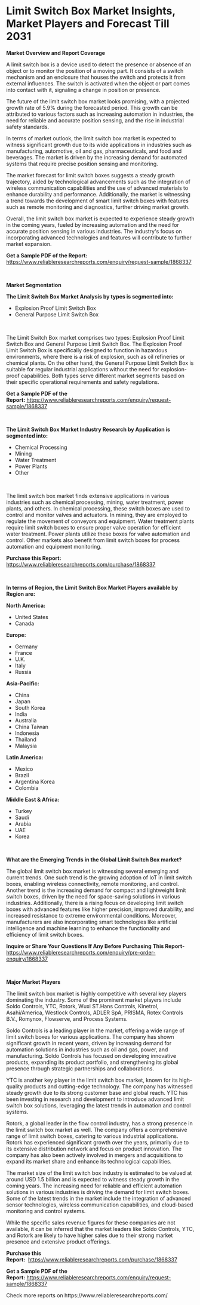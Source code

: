 <p><h1>Limit Switch Box Market Insights, Market Players and Forecast Till 2031</h1></p><p><strong>Market Overview and Report Coverage</strong></p>
<p><p>A limit switch box is a device used to detect the presence or absence of an object or to monitor the position of a moving part. It consists of a switch mechanism and an enclosure that houses the switch and protects it from external influences. The switch is activated when the object or part comes into contact with it, signaling a change in position or presence.</p><p>The future of the limit switch box market looks promising, with a projected growth rate of 5.9% during the forecasted period. This growth can be attributed to various factors such as increasing automation in industries, the need for reliable and accurate position sensing, and the rise in industrial safety standards.</p><p>In terms of market outlook, the limit switch box market is expected to witness significant growth due to its wide applications in industries such as manufacturing, automotive, oil and gas, pharmaceuticals, and food and beverages. The market is driven by the increasing demand for automated systems that require precise position sensing and monitoring.</p><p>The market forecast for limit switch boxes suggests a steady growth trajectory, aided by technological advancements such as the integration of wireless communication capabilities and the use of advanced materials to enhance durability and performance. Additionally, the market is witnessing a trend towards the development of smart limit switch boxes with features such as remote monitoring and diagnostics, further driving market growth.</p><p>Overall, the limit switch box market is expected to experience steady growth in the coming years, fueled by increasing automation and the need for accurate position sensing in various industries. The industry's focus on incorporating advanced technologies and features will contribute to further market expansion.</p></p>
<p><strong>Get a Sample PDF of the Report:</strong> <a href="https://www.reliableresearchreports.com/enquiry/request-sample/1868337">https://www.reliableresearchreports.com/enquiry/request-sample/1868337</a></p>
<p>&nbsp;</p>
<p><strong>Market Segmentation</strong></p>
<p><strong>The Limit Switch Box Market Analysis by types is segmented into:</strong></p>
<p><ul><li>Explosion Proof Limit Switch Box</li><li>General Purpose Limit Switch Box</li></ul></p>
<p>&nbsp;</p>
<p><p>The Limit Switch Box market comprises two types: Explosion Proof Limit Switch Box and General Purpose Limit Switch Box. The Explosion Proof Limit Switch Box is specifically designed to function in hazardous environments, where there is a risk of explosion, such as oil refineries or chemical plants. On the other hand, the General Purpose Limit Switch Box is suitable for regular industrial applications without the need for explosion-proof capabilities. Both types serve different market segments based on their specific operational requirements and safety regulations.</p></p>
<p><strong>Get a Sample PDF of the Report:</strong>&nbsp;<a href="https://www.reliableresearchreports.com/enquiry/request-sample/1868337">https://www.reliableresearchreports.com/enquiry/request-sample/1868337</a></p>
<p>&nbsp;</p>
<p><strong>The Limit Switch Box Market Industry Research by Application is segmented into:</strong></p>
<p><ul><li>Chemical Processing</li><li>Mining</li><li>Water Treatment</li><li>Power Plants</li><li>Other</li></ul></p>
<p>&nbsp;</p>
<p><p>The limit switch box market finds extensive applications in various industries such as chemical processing, mining, water treatment, power plants, and others. In chemical processing, these switch boxes are used to control and monitor valves and actuators. In mining, they are employed to regulate the movement of conveyors and equipment. Water treatment plants require limit switch boxes to ensure proper valve operation for efficient water treatment. Power plants utilize these boxes for valve automation and control. Other markets also benefit from limit switch boxes for process automation and equipment monitoring.</p></p>
<p><strong>Purchase this Report:</strong>&nbsp; <a href="https://www.reliableresearchreports.com/purchase/1868337">https://www.reliableresearchreports.com/purchase/1868337</a></p>
<p>&nbsp;</p>
<p><strong>In terms of Region, the Limit Switch Box Market Players available by Region are:</strong></p>
<p>
    <p> <strong> North America: </strong>
        <ul>
            <li>United States</li>
            <li>Canada</li>
        </ul>
        </p> 
    <p> <strong> Europe: </strong>
        <ul>
            <li>Germany</li>
            <li>France</li>
            <li>U.K.</li>
            <li>Italy</li>
            <li>Russia</li>
        </ul>
        </p> 
    <p> <strong> Asia-Pacific: </strong>
        <ul>
            <li>China</li>
            <li>Japan</li>
            <li>South Korea</li>
            <li>India</li>
            <li>Australia</li>
            <li>China Taiwan</li>
            <li>Indonesia</li>
            <li>Thailand</li>
            <li>Malaysia</li>
        </ul>
        </p> 
    <p> <strong> Latin America: </strong>
        <ul>
            <li>Mexico</li>
            <li>Brazil</li>
            <li>Argentina Korea</li>
            <li>Colombia</li>
        </ul>
        </p> 
    <p> <strong> Middle East & Africa: </strong>
        <ul>
            <li>Turkey</li>
            <li>Saudi</li>
            <li>Arabia</li>
            <li>UAE</li>
            <li>Korea</li>
        </ul>
    </p>
    </p>
<p>&nbsp;</p>
<p><strong>What are the Emerging Trends in the Global Limit Switch Box market?</strong></p>
<p><p>The global limit switch box market is witnessing several emerging and current trends. One such trend is the growing adoption of IoT in limit switch boxes, enabling wireless connectivity, remote monitoring, and control. Another trend is the increasing demand for compact and lightweight limit switch boxes, driven by the need for space-saving solutions in various industries. Additionally, there is a rising focus on developing limit switch boxes with advanced features like higher precision, improved durability, and increased resistance to extreme environmental conditions. Moreover, manufacturers are also incorporating smart technologies like artificial intelligence and machine learning to enhance the functionality and efficiency of limit switch boxes.</p></p>
<p><strong>Inquire or Share Your Questions If Any Before Purchasing This Report</strong>- <a href="https://www.reliableresearchreports.com/enquiry/pre-order-enquiry/1868337">https://www.reliableresearchreports.com/enquiry/pre-order-enquiry/1868337</a></p>
<p>&nbsp;</p>
<p><strong>Major Market Players</strong></p>
<p><p>The limit switch box market is highly competitive with several key players dominating the industry. Some of the prominent market players include Soldo Controls, YTC, Rotork, Wuxi ST.Hans Controls, Kinetrol, Asahi/America, Westlock Controls, ADLER SpA, PRISMA, Rotex Controls B.V., Romynox, Flowserve, and Process Systems. </p><p>Soldo Controls is a leading player in the market, offering a wide range of limit switch boxes for various applications. The company has shown significant growth in recent years, driven by increasing demand for automation solutions in industries such as oil and gas, power, and manufacturing. Soldo Controls has focused on developing innovative products, expanding its product portfolio, and strengthening its global presence through strategic partnerships and collaborations. </p><p>YTC is another key player in the limit switch box market, known for its high-quality products and cutting-edge technology. The company has witnessed steady growth due to its strong customer base and global reach. YTC has been investing in research and development to introduce advanced limit switch box solutions, leveraging the latest trends in automation and control systems.</p><p>Rotork, a global leader in the flow control industry, has a strong presence in the limit switch box market as well. The company offers a comprehensive range of limit switch boxes, catering to various industrial applications. Rotork has experienced significant growth over the years, primarily due to its extensive distribution network and focus on product innovation. The company has also been actively involved in mergers and acquisitions to expand its market share and enhance its technological capabilities.</p><p>The market size of the limit switch box industry is estimated to be valued at around USD 1.5 billion and is expected to witness steady growth in the coming years. The increasing need for reliable and efficient automation solutions in various industries is driving the demand for limit switch boxes. Some of the latest trends in the market include the integration of advanced sensor technologies, wireless communication capabilities, and cloud-based monitoring and control systems.</p><p>While the specific sales revenue figures for these companies are not available, it can be inferred that the market leaders like Soldo Controls, YTC, and Rotork are likely to have higher sales due to their strong market presence and extensive product offerings.</p></p>
<p><strong>Purchase this Report:</strong>&nbsp;&nbsp;<a href="https://www.reliableresearchreports.com/purchase/1868337">https://www.reliableresearchreports.com/purchase/1868337</a></p>
<p></p>
<p><strong>Get a Sample PDF of the Report:</strong>&nbsp;<a href="https://www.reliableresearchreports.com/enquiry/request-sample/1868337">https://www.reliableresearchreports.com/enquiry/request-sample/1868337</a></p>
<p>Check more reports on https://www.reliableresearchreports.com/</p>